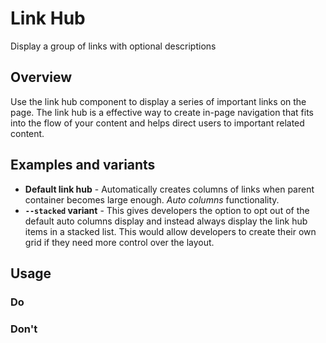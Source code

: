 # Link Hub
Display a group of links with optional descriptions

## Overview
Use the link hub component to display a series of important links on the page. The link hub is a effective way to create in-page navigation that fits into the flow of your content and helps direct users to important related content.

## Examples and variants
- **Default link hub** - Automatically creates columns of links when parent container becomes large enough. _Auto columns_ functionality.
- **`--stacked` variant** - This gives developers the option to opt out of the default auto columns display and instead always display the link hub items in a stacked list. This would allow developers to create their own grid if they need more control over the layout.

## Usage

### Do

### Don't